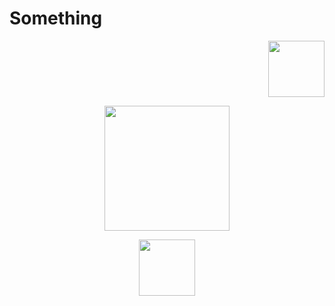 
<h1 aligh="center">Something</h1>





<p align="right"><img src="https://skillicons.dev/icons?i=cs" width="90" height="90"></p>
<p align="center"><img src="https://skillicons.dev/icons?i=unity"width="200" height="200" ></p>


<p align="center"><img src="https://skillicons.dev/icons?i=blender" width="90" height="90" ></p>



<!--
**ArhanCrane/ArhanCrane** is a ✨ _special_ ✨ repository because its `README.md` (this file) appears on your GitHub profile.

Here are some ideas to get you started:

- 🔭 I’m currently working on ...
- 🌱 I’m currently learning ...
- 👯 I’m looking to collaborate on ...
- 🤔 I’m looking for help with ...
- 💬 Ask me about ...
- 📫 How to reach me: ...
- 😄 Pronouns: ...
- ⚡ Fun fact: ...
-->
